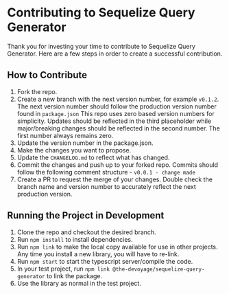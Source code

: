 # Contributing to Sequelize Query Generator

Thank you for investing your time to contribute to Sequelize Query Generator. Here are a few steps in order to create a successful contribution.

## How to Contribute

1. Fork the repo. 
2. Create a new branch with the next version number, for example `v0.1.2`. The next version number should follow the production version number found in `package.json` This repo uses zero based version numbers for simplicity. Updates should be reflected in the third placeholder while major/breaking changes should be reflected in the second number. The first number always remains zero.
3. Update the version number in the package.json.
4. Make the changes you want to propose. 
5. Update the `CHANGELOG.md` to reflect what has changed. 
6. Commit the changes and push up to your forked repo. Commits should follow the following comment structure - `v0.0.1 - change made`
7. Create a PR to request the merge of your changes. Double check the branch name and version number to accurately reflect the next production version. 

## Running the Project in Development

1. Clone the repo and checkout the desired branch.
2. Run `npm install` to install dependencies.
3. Run `npm link` to make the local copy available for use in other projects. Any time you install a new library, you will have to re-link.
4. Run `npm start` to start the typescript server/compile the code.
5. In your test project, run `npm link @the-devoyage/sequelize-query-generator` to link the package.
6. Use the library as normal in the test project.
